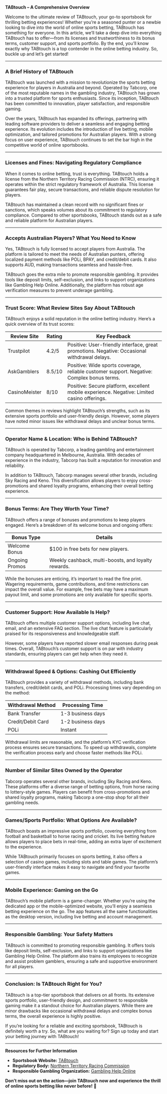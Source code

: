 **TABtouch – A Comprehensive Overview**  

Welcome to the ultimate review of TABtouch, your go-to sportsbook for thrilling betting experiences! Whether you’re a seasoned punter or a newbie looking to dive into the world of online sports betting, TABtouch has something for everyone. In this article, we’ll take a deep dive into everything TABtouch has to offer—from its licenses and trustworthiness to its bonus terms, customer support, and sports portfolio. By the end, you’ll know exactly why TABtouch is a top contender in the online betting industry. So, buckle up and let’s get started!  

---

### **A Brief History of TABtouch**  

TABtouch was launched with a mission to revolutionize the sports betting experience for players in Australia and beyond. Operated by Tabcorp, one of the most reputable names in the gambling industry, TABtouch has grown into a trusted platform for sports enthusiasts. Since its inception, TABtouch has been committed to innovation, player satisfaction, and responsible gaming.  

Over the years, TABtouch has expanded its offerings, partnering with leading software providers to deliver a seamless and engaging betting experience. Its evolution includes the introduction of live betting, mobile optimization, and tailored promotions for Australian players. With a strong focus on user experience, TABtouch continues to set the bar high in the competitive world of online sportsbooks.  

---

### **Licenses and Fines: Navigating Regulatory Compliance**  

When it comes to online betting, trust is everything. TABtouch holds a license from the Northern Territory Racing Commission (NTRC), ensuring it operates within the strict regulatory framework of Australia. This license guarantees fair play, secure transactions, and reliable dispute resolution for players.  

TABtouch has maintained a clean record with no significant fines or sanctions, which speaks volumes about its commitment to regulatory compliance. Compared to other sportsbooks, TABtouch stands out as a safe and reliable platform for Australian players.  

---

### **Accepts Australian Players? What You Need to Know**  

Yes, TABtouch is fully licensed to accept players from Australia. The platform is tailored to meet the needs of Australian punters, offering localized payment methods like POLi, BPAY, and credit/debit cards. It also supports AUD, making transactions seamless and hassle-free.  

TABtouch goes the extra mile to promote responsible gambling. It provides tools like deposit limits, self-exclusion, and links to support organizations like Gambling Help Online. Additionally, the platform has robust age verification measures to prevent underage gambling.  

---

### **Trust Score: What Review Sites Say About TABtouch**  

TABtouch enjoys a solid reputation in the online betting industry. Here’s a quick overview of its trust scores:  

| **Review Site** | **Rating** | **Key Feedback** |  
|------------------|------------|------------------|  
| Trustpilot       | 4.2/5      | Positive: User-friendly interface, great promotions. Negative: Occasional withdrawal delays. |  
| AskGamblers      | 8.5/10     | Positive: Wide sports coverage, reliable customer support. Negative: Complex bonus terms. |  
| CasinoMeister    | 8/10       | Positive: Secure platform, excellent mobile experience. Negative: Limited casino offerings. |  

Common themes in reviews highlight TABtouch’s strengths, such as its extensive sports portfolio and user-friendly design. However, some players have noted minor issues like withdrawal delays and unclear bonus terms.  

---

### **Operator Name & Location: Who is Behind TABtouch?**  

TABtouch is operated by Tabcorp, a leading gambling and entertainment company headquartered in Melbourne, Australia. With decades of experience in the industry, Tabcorp has built a reputation for innovation and reliability.  

In addition to TABtouch, Tabcorp manages several other brands, including Sky Racing and Keno. This diversification allows players to enjoy cross-promotions and shared loyalty programs, enhancing their overall betting experience.  

---

### **Bonus Terms: Are They Worth Your Time?**  

TABtouch offers a range of bonuses and promotions to keep players engaged. Here’s a breakdown of its welcome bonus and ongoing offers:  

| **Bonus Type** | **Details** |  
|----------------|-------------|  
| Welcome Bonus  | $100 in free bets for new players. |  
| Ongoing Promos | Weekly cashback, multi-boosts, and loyalty rewards. |  

While the bonuses are enticing, it’s important to read the fine print. Wagering requirements, game contributions, and time restrictions can impact the overall value. For example, free bets may have a maximum payout limit, and some promotions are only available for specific sports.  

---

### **Customer Support: How Available Is Help?**  

TABtouch offers multiple customer support options, including live chat, email, and an extensive FAQ section. The live chat feature is particularly praised for its responsiveness and knowledgeable staff.  

However, some players have reported slower email responses during peak times. Overall, TABtouch’s customer support is on par with industry standards, ensuring players can get help when they need it.  

---

### **Withdrawal Speed & Options: Cashing Out Efficiently**  

TABtouch provides a variety of withdrawal methods, including bank transfers, credit/debit cards, and POLi. Processing times vary depending on the method:  

| **Withdrawal Method** | **Processing Time** |  
|-----------------------|---------------------|  
| Bank Transfer         | 1-3 business days   |  
| Credit/Debit Card     | 1-2 business days   |  
| POLi                  | Instant             |  

Withdrawal limits are reasonable, and the platform’s KYC verification process ensures secure transactions. To speed up withdrawals, complete the verification process early and choose faster methods like POLi.  

---

### **Number of Similar Sites Owned by the Operator**  

Tabcorp operates several other brands, including Sky Racing and Keno. These platforms offer a diverse range of betting options, from horse racing to lottery-style games. Players can benefit from cross-promotions and shared loyalty programs, making Tabcorp a one-stop shop for all their gambling needs.  

---

### **Games/Sports Portfolio: What Options Are Available?**  

TABtouch boasts an impressive sports portfolio, covering everything from football and basketball to horse racing and cricket. Its live betting feature allows players to place bets in real-time, adding an extra layer of excitement to the experience.  

While TABtouch primarily focuses on sports betting, it also offers a selection of casino games, including slots and table games. The platform’s user-friendly interface makes it easy to navigate and find your favorite games.  

---

### **Mobile Experience: Gaming on the Go**  

TABtouch’s mobile platform is a game-changer. Whether you’re using the dedicated app or the mobile-optimized website, you’ll enjoy a seamless betting experience on the go. The app features all the same functionalities as the desktop version, including live betting and account management.  

---

### **Responsible Gambling: Your Safety Matters**  

TABtouch is committed to promoting responsible gambling. It offers tools like deposit limits, self-exclusion, and links to support organizations like Gambling Help Online. The platform also trains its employees to recognize and assist problem gamblers, ensuring a safe and supportive environment for all players.  

---

### **Conclusion: Is TABtouch Right for You?**  

TABtouch is a top-tier sportsbook that delivers on all fronts. Its extensive sports portfolio, user-friendly design, and commitment to responsible gaming make it a standout choice for Australian players. While there are minor drawbacks like occasional withdrawal delays and complex bonus terms, the overall experience is highly positive.  

If you’re looking for a reliable and exciting sportsbook, TABtouch is definitely worth a try. So, what are you waiting for? Sign up today and start your betting journey with TABtouch!  

---

**Resources for Further Information**  
- **Sportsbook Website:** [TABtouch](https://www.tabtouch.mobi)  
- **Regulatory Body:** [Northern Territory Racing Commission](https://www.nt.gov.au)  
- **Responsible Gambling Organization:** [Gambling Help Online](https://www.gamblinghelponline.org.au)  

**Don’t miss out on the action—join TABtouch now and experience the thrill of online sports betting like never before!** 🚀